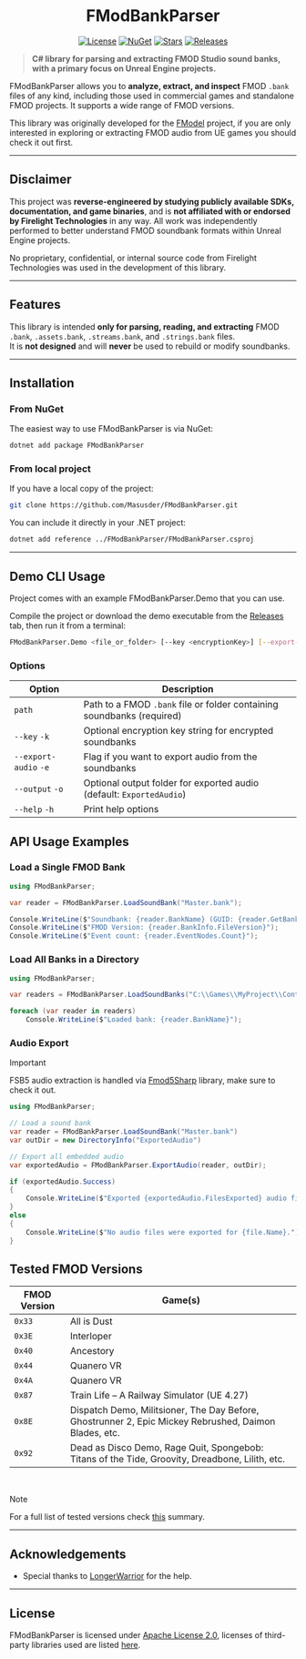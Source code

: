 <div align="center">
  
# FModBankParser

</div>
<div align="center">

[![License](https://img.shields.io/github/license/Masusder/FModBankParser?style=for-the-badge&color=blue)](https://github.com/Masusder/FModBankParser/blob/main/LICENSE)
[![NuGet](https://img.shields.io/badge/nuget-FModBankParser-blue?style=for-the-badge&color=dodgerblue)](https://github.com/Masusder/FModBankParser/packages)
[![Stars](https://img.shields.io/github/stars/Masusder/FModBankParser?style=for-the-badge&color=F7DF1E)](https://github.com/Masusder/FModBankParser/stargazers)
[![Releases](https://img.shields.io/github/downloads/Masusder/FModBankParser/total?style=for-the-badge&color=00ffa2&label=Downloads)](https://github.com/Masusder/FModBankParser/releases)

</div>

> **C# library for parsing and extracting FMOD Studio sound banks, with a primary focus on Unreal Engine projects.**

FModBankParser allows you to **analyze, extract, and inspect** FMOD `.bank` files of any kind, including those used in commercial games and standalone FMOD projects.
It supports a wide range of FMOD versions.

This library was originally developed for the [FModel](https://github.com/4sval/FModel) project, if you are only interested in exploring or extracting FMOD audio from UE games you should check it out first.

---

## Disclaimer

This project was **reverse-engineered by studying publicly available SDKs, documentation, and game binaries**, and is **not affiliated with or endorsed by Firelight Technologies** in any way.
All work was independently performed to better understand FMOD soundbank formats within Unreal Engine projects.

No proprietary, confidential, or internal source code from Firelight Technologies was used in the development of this library.

---

## Features

This library is intended **only for parsing, reading, and extracting** FMOD `.bank`, `.assets.bank`, `.streams.bank`, and `.strings.bank` files.  
It is **not designed** and will **never** be used to rebuild or modify soundbanks.

---

## Installation

### From NuGet
The easiest way to use FModBankParser is via NuGet:

```bash
dotnet add package FModBankParser
```

### From local project

If you have a local copy of the project:

```bash
git clone https://github.com/Masusder/FModBankParser.git
```

You can include it directly in your .NET project:

```bash
dotnet add reference ../FModBankParser/FModBankParser.csproj
```

---

## Demo CLI Usage

Project comes with an example FModBankParser.Demo that you can use.

Compile the project or download the demo executable from the [Releases](https://github.com/Masusder/FModBankParser/releases) tab, then run it from a terminal:

```bash
FModBankParser.Demo <file_or_folder> [--key <encryptionKey>] [--export-audio] [--output <outputFolder>]
```

### Options

| Option                | Description                                                            |
|-----------------------|------------------------------------------------------------------------|
| `path`                | Path to a FMOD `.bank` file or folder containing soundbanks (required) |
| `--key` `-k`          | Optional encryption key string for encrypted soundbanks                |
| `--export-audio` `-e` | Flag if you want to export audio from the soundbanks                   |
| `--output` `-o`       | Optional output folder for exported audio (default: `ExportedAudio`)   |
| `--help` `-h`         | Print help options                                                     |

## API Usage Examples

### Load a Single FMOD Bank

```csharp
using FModBankParser;

var reader = FModBankParser.LoadSoundBank("Master.bank");

Console.WriteLine($"Soundbank: {reader.BankName} (GUID: {reader.GetBankGuid()})");
Console.WriteLine($"FMOD Version: {reader.BankInfo.FileVersion}");
Console.WriteLine($"Event count: {reader.EventNodes.Count}");
```

### Load All Banks in a Directory

```csharp
using FModBankParser;

var readers = FModBankParser.LoadSoundBanks("C:\\Games\\MyProject\\Content\\FMOD");

foreach (var reader in readers)
    Console.WriteLine($"Loaded bank: {reader.BankName}");
```

### Audio Export
> [!Important]
> FSB5 audio extraction is handled via [Fmod5Sharp](https://github.com/SamboyCoding/Fmod5Sharp) library, make sure to check it out.

```csharp
using FModBankParser;

// Load a sound bank
var reader = FModBankParser.LoadSoundBank("Master.bank")
var outDir = new DirectoryInfo("ExportedAudio")

// Export all embedded audio
var exportedAudio = FModBankParser.ExportAudio(reader, outDir);

if (exportedAudio.Success)
{
    Console.WriteLine($"Exported {exportedAudio.FilesExported} audio files to: {outDir.FullName}");
}
else
{
    Console.WriteLine($"No audio files were exported for {file.Name}.");
}
```

## Tested FMOD Versions

| FMOD Version  | Game(s)                                                                                               |
|---------------|-------------------------------------------------------------------------------------------------------|
| `0x33`        | All is Dust                                                                                           |
| `0x3E`        | Interloper                                                                                            |
| `0x40`        | Ancestory                                                                                             |
| `0x44`        | Quanero VR                                                                                            |
| `0x4A`        | Quanero VR                                                                                            |
| `0x87`        | Train Life – A Railway Simulator (UE 4.27)                                                            |
| `0x8E`        | Dispatch Demo, Militsioner, The Day Before, Ghostrunner 2, Epic Mickey Rebrushed, Daimon Blades, etc. |
| `0x92`        | Dead as Disco Demo, Rage Quit, Spongebob: Titans of the Tide, Groovity, Dreadbone, Lilith, etc.       |

<br>

> [!NOTE]
> For a full list of tested versions check [this](https://github.com/Masusder/FModBankParser/blob/main/FModBankParser/FModBankParser.cs#L13) summary.

---

## Acknowledgements
- Special thanks to [LongerWarrior](https://github.com/LongerWarrior) for the help.

---

## License
FModBankParser is licensed under [Apache License 2.0](https://github.com/Masusder/FModBankParser/blob/main/LICENSE), licenses of third-party libraries used are listed [here](https://github.com/Masusder/FModBankParser/blob/main/NOTICE).